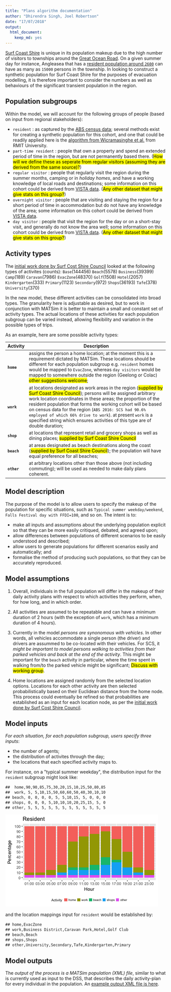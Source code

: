 ```yaml
---
title: "Plans algorithm documentation"
author: "Dhirendra Singh, Joel Robertson"
date: "17/07/2018"
output:
  html_document:
    keep_md: yes
---
```


[Surf Coast Shire](https://www.openstreetmap.org/relation/3290432) is unique in its population makeup due to the high number of visitors to townships around the [Great Ocean Road](https://www.openstreetmap.org/relation/6592912). On a given summer day for instance, Angleasea that has a [resident population around `2600`](http://www.censusdata.abs.gov.au/census_services/getproduct/census/2016/quickstat/SSC20045) can have as many as `15000` persons in the township.  In looking to construct a synthetic population for Surf Coast Shire for the purposes of evacuation modelling, it is therefore important to consider the numbers as well as behaviours of the significant transient population in the region.


## Population subgroups

Within the model, we will account for the following groups of people (based on input from regional stakeholders):

* `resident` : as captured by the [ABS census data](http://www.censusdata.abs.gov.au/census_services/getproduct/census/2016/quickstat/LGA26490); several methods exist for creating a synthetic population for this cohort, and one that could be readily applied here is the [algorithm from Wicramasinghe et al.](https://github.com/agentsoz/synthetic-population) from RMIT University.
* `part-time resident` : people that own a property and spend an extended period of time in the region, but are not permanently based there.  (<mark>How will we define these as seperate from regular visitors (assuming they are derived from the same source)?</mark>)
* `regular visitor` : people that regularly visit the region during the summer months, camping or in *holiday homes*, and have a working knowledge of local roads and destinations; some information on this cohort could be derived from [VISTA data](https://transport.vic.gov.au/data-and-research/vista/). (<mark>Any other dataset that might give stats on this group?</mark>)
* `overnight visitor` : people that are visiting and staying the region for a short period of time in accommodation but do not have any knowledge of the area; some information on this cohort could be derived from [VISTA data](https://transport.vic.gov.au/data-and-research/vista/).
* `day visitor` : people that visit the region for the day or on a short-stay visit, and generally do not know the area well; some information on this cohort could be derived from [VISTA data](https://transport.vic.gov.au/data-and-research/vista/). (<mark>Any other dataset that might give stats on this group?</mark>)

## Activity types

The [initial work done by Surf Cost Shire Council](https://github.com/agentsoz/bdi-abm-integration/blob/ees/examples/bushfire/scenarios/surf-coast-shire/data/from-scsc-201804/analysis-data-from-scsc-201804.md#surf-coast-shire-trips-scscsvgz) looked at the following types of activites (counts): 
`Base`(144456)
`Beach`(5578)
`Business`(39399)
`Camp`(189)
`Caravan`(7986)
`EvacZone`(48370)
`Golf`(1508)
`Hotel`(2057)
`Kindergarten`(333)
`Primary`(1123)
`Secondary`(972)
`Shops`(36193)
`Tafe`(378)
`University`(370)

In the new model, these different activities can be consolidated into broad types. The granularity here is adjustable as desired, but to work in conjunction with MATSim it is better to maintain a small and constant set of activity types. The actual locations of these activities for each population subgroup can be varied instead, allowing flexibility and variation in the possible types of trips.

As an example, here are some possible activity types:

Activity | Description
---------- | -------------------------------------------------------------------
**`home`** |  assigns the person a home location; at the moment this is a requirement dictated by MATSim. These locations should be different for each population subgroup e.g. `resident` homes would be mapped to `EvacZone`, whereas `day visitors` would be mapped to somewhere outside the region (Geelong or Colac)  <mark>other suggestions welcome</mark>;
**`work`** |  at locations designated as work areas in the region (<mark>supplied by Surf Coast Shire Council</mark>); persons will be assigned arbitrary work location coordinates in these areas; the proportion of the resident population that forms the working cohort will be based on census data for the region (`ABS 2016: SCS had 90.6% employed of which 66% drive to work`). at present `work` is a specified string which ensures activities of this type are of double duration; 
**`shop`** | at locations that represent retail and grocery shops as well as dining places; <mark>supplied by Surf Coast Shire Council</mark> 
**`beach`** |  at areas designated as beach destinations along the coast (<mark>supplied by Surf Coast Shire Council</mark>); the population will have equal preference for all beaches; 
**`other`** | at arbitrary locations other than those above (not including commuting); will be used as needed to make daily plans coherent.

## Model description

The purpose of the model is to allow users to specify the makeup of the population for specific situations, such as `Typical summer weekday/weekend`, `Falls Festival day with FFDI=100`, and so on. The intent is to:

* make all inputs and assumptions about the underlying population explicit so that they can be more easily critiqued, debated, and agreed upon;
* allow differences between populations of different scenarios to be easily understood and described;
* allow users to generate populations for different scenarios easily and automatically; and
* formalise the method of producing such populations, so that they can be accurately reproduced.

## Model assumptions

1. Overall, individuals in the full population will differ in the makeup of their daily activity plans with respect to which activities they perform, when, for how long, and in which order.

1. All activities are assumed to be repeatable and can have a minimum duration of 2 hours (with the exception of `work`, which has a minimum duration of 4 hours).

1. Currently in the model *persons are synonomous with vehicles*. In other words, all vehicles accommodate a single person (the driver) and drivers are assummed to be co-located with their vehicles. For SCS, it *might be important to model persons walking to activities from their parked vehicles and back at the end of the activity*. This might be important for the `beach` activity in particular, where the time spent in walking from/to the parked vehicle might be significant; <mark>Discuss with working group</mark>.

1. Home locations are assigned randomly from the selected location options. Locations for each other activity are then selected probabilistically based on their Euclidean distance from the home node. This process could eventually be refined so that probabilities are established as an input for each location node, as per the [initial work done by Surf Cost Shire Council](https://github.com/agentsoz/bdi-abm-integration/blob/ees/examples/bushfire/scenarios/surf-coast-shire/data/from-scsc-201804/analysis-data-from-scsc-201804.md#surf-coast-shire-trips-scscsvgz).

## Model inputs

*For each situation, for each population subgroup, users specify three inputs*:

* the number of agents;
* the distribution of activites through the day;
* the locations that each specified activity maps to.


For instance, on a "typical summer weekday", the distribution input for the `resident` subgroup might look like:



```
##  home,90,90,85,75,30,20,15,10,25,50,80,85
##  work, 5, 5,10,15,50,60,60,50,40,30,10,10
## beach, 0, 0, 0, 0, 5, 5,10,15, 5, 0, 0, 0
## shops, 0, 0, 0, 5,10,10,10,20,25,15, 5, 0
## other, 5, 5, 5, 5, 5, 5, 5, 5, 5, 5, 5, 5
```

![](Plan-algorithm_files/figure-html/unnamed-chunk-2-1.png)<!-- -->

and the location mappings input for `resident` would be established by:


```
## home,EvacZone
## work,Business District,Caravan Park,Hotel,Golf Club
## beach,Beach
## shops,Shops
## other,University,Secondary,Tafe,Kindergarten,Primary
```

## Model outputs

The *output of the process is a MATSim population (XML) file*, similar to what is currently used as input to the DSS, that describes the daily activity-plan for every individual in the population. An [example output XML file is here](./plans.xml).
